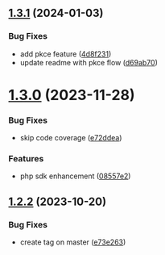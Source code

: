 ## [1.3.1](https://gitlab.widas.de/cidaas-public-devkits/cidaas-public-sdks/cidaas-sdk-php/compare/v1.3.0...v1.3.1) (2024-01-03)


### Bug Fixes

* add pkce feature ([4d8f231](https://gitlab.widas.de/cidaas-public-devkits/cidaas-public-sdks/cidaas-sdk-php/commit/4d8f231848f8a1822fa82fda09b6f53361536f58))
* update readme with pkce flow ([d69ab70](https://gitlab.widas.de/cidaas-public-devkits/cidaas-public-sdks/cidaas-sdk-php/commit/d69ab70283c6e52e6b8fc2e3c5dedff3dc7d782f))

# [1.3.0](https://gitlab.widas.de/cidaas-public-devkits/cidaas-public-sdks/cidaas-sdk-php/compare/v1.2.2...v1.3.0) (2023-11-28)


### Bug Fixes

* skip code coverage ([e72ddea](https://gitlab.widas.de/cidaas-public-devkits/cidaas-public-sdks/cidaas-sdk-php/commit/e72ddea5e0be7c295cc62466dc38b49313efbe08))


### Features

* php sdk enhancement ([08557e2](https://gitlab.widas.de/cidaas-public-devkits/cidaas-public-sdks/cidaas-sdk-php/commit/08557e2236f67ca58fc9c5a908b2b6fe9c7f3718))

## [1.2.2](https://gitlab.widas.de/cidaas-public-devkits/cidaas-public-sdks/cidaas-sdk-php/compare/v1.2.1...v1.2.2) (2023-10-20)


### Bug Fixes

* create tag on master ([e73e263](https://gitlab.widas.de/cidaas-public-devkits/cidaas-public-sdks/cidaas-sdk-php/commit/e73e26330406d9ae84a72c6c29814e7446dd7a02))
